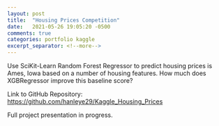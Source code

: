 ```yaml
---
layout: post
title:  "Housing Prices Competition"
date:   2021-05-26 19:05:20 -0500
comments: true
categories: portfolio kaggle
excerpt_separator: <!--more-->
---
```


Use SciKit-Learn Random Forest Regressor to predict housing prices is Ames, Iowa based on a number of housing features. How much does XGBRegressor improve this baseline score?
<!--more-->
Link to GitHub Repository: https://github.com/hanleye29/Kaggle_Housing_Prices

Full project presentation in progress.
